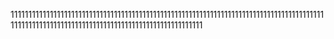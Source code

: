 1111111111111111111111111111111111111111111111111111111111111111111111111111111111111111111111111111111111111111111111111111111111111111111111

